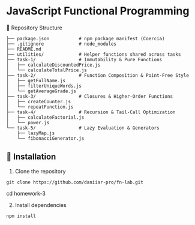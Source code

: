 # JavaScript Functional Programming


📂 Repository Structure
```
├── package.json           # npm package manifest (Coercia)
├── .gitignore             # node_modules
├── README.md              
├── utilities/             # Helper functions shared across tasks
├── task-1/                # Immutability & Pure Functions
│   ├── calculateDiscountedPrice.js
│   └── calculateTotalPrice.js
├── task-2/                # Function Composition & Point-Free Style
│   ├── getFullName.js
│   ├── filterUniqueWords.js
│   └── getAverageGrade.js
├── task-3/                # Closures & Higher-Order Functions
│   ├── createCounter.js
│   └── repeatFunction.js
├── task-4/                # Recursion & Tail-Call Optimization
│   ├── calculateFactorial.js
│   └── power.js
└── task-5/                # Lazy Evaluation & Generators
    ├── lazyMap.js
    └── fibonacciGenerator.js
```

## 🚀 Installation
1.	Clone the repository

``` 
git clone https://github.com/daniiar-pro/fn-lab.git
```
cd homework-3


2.	Install dependencies
```
npm install
```



